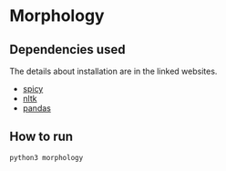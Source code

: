 # Morphology

## Dependencies used

The details about installation are in the linked websites.

- [spicy](https://scipy.org/install/)
- [nltk](https://www.nltk.org/install.html)
- [pandas](https://pandas.pydata.org/docs/getting_started/install.html)

## How to run

```bash
python3 morphology
```